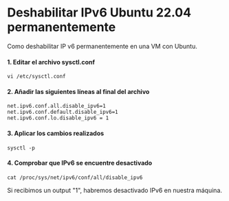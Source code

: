 # Deshabilitar IPv6 Ubuntu 22.04 permanentemente

Como deshabilitar IP v6 permanentemente en una VM con Ubuntu.

#### 1. Editar el archivo sysctl.conf

`vi /etc/sysctl.conf`

#### 2. Añadir las siguientes líneas al final del archivo

    net.ipv6.conf.all.disable_ipv6=1
    net.ipv6.conf.default.disable_ipv6=1
    net.ipv6.conf.lo.disable_ipv6 = 1

#### 3. Aplicar los cambios realizados

`sysctl -p`

#### 4. Comprobar que IPv6 se encuentre desactivado

`cat /proc/sys/net/ipv6/conf/all/disable_ipv6`

Si recibimos un output "1", habremos desactivado IPv6 en nuestra máquina.
